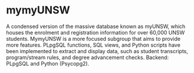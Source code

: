 # mymyUNSW

A condensed version of the massive database known as myUNSW, which houses the enrolment and registration information for over 60,000 UNSW students. MymyUNSW is a more focused subgroup that aims to provide more features. PLpgSQL functions, SQL views, and Python scripts have been implemented to extract and display data, such as student transcripts, program/stream rules, and degree advancement checks. Backend: PLpgSQL and Python (Psycopg2).
